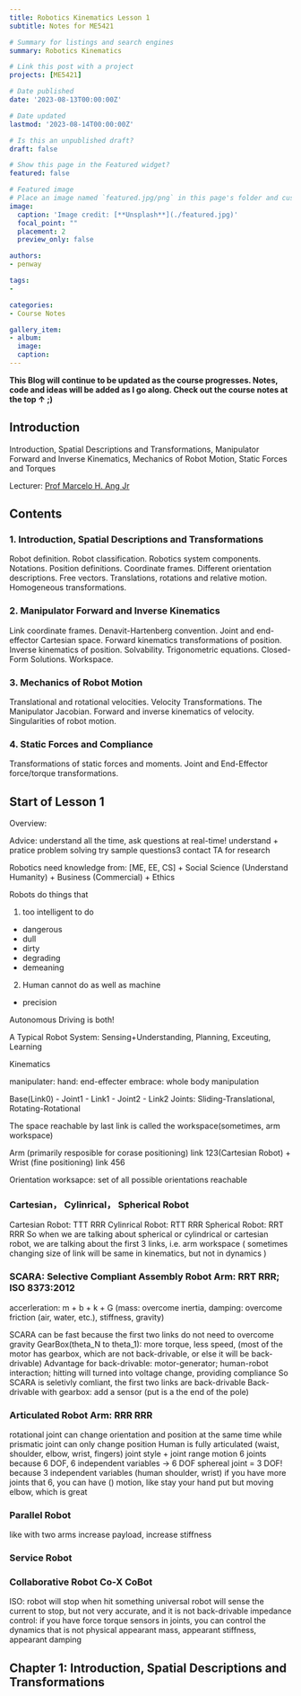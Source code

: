 ```yaml
---
title: Robotics Kinematics Lesson 1
subtitle: Notes for ME5421

# Summary for listings and search engines
summary: Robotics Kinematics

# Link this post with a project
projects: [ME5421]

# Date published
date: '2023-08-13T00:00:00Z'

# Date updated
lastmod: '2023-08-14T00:00:00Z'

# Is this an unpublished draft?
draft: false

# Show this page in the Featured widget?
featured: false

# Featured image
# Place an image named `featured.jpg/png` in this page's folder and customize its options here.
image:
  caption: 'Image credit: [**Unsplash**](./featured.jpg)'
  focal_point: ""
  placement: 2
  preview_only: false

authors:
- penway

tags:
- 

categories:
- Course Notes

gallery_item:
- album: 
  image:
  caption:
---
```


**This Blog will continue to be updated as the course progresses. Notes, code and ideas will be added as I go along. Check out the course notes at the top ↑ ;)**

## Introduction
Introduction, Spatial Descriptions and Transformations, Manipulator Forward and Inverse Kinematics, Mechanics of Robot Motion, Static Forces and Torques

Lecturer: [Prof Marcelo H. Ang Jr](https://cde.nus.edu.sg/me/staff/ang-jr-marcelo-h/)

## Contents
### 1. Introduction, Spatial Descriptions and Transformations
Robot definition. Robot classification. Robotics system components. Notations. Position definitions. Coordinate frames. Different orientation descriptions. Free vectors. Translations, rotations and relative motion. Homogeneous transformations.

### 2. Manipulator Forward and Inverse Kinematics
Link coordinate frames. Denavit-Hartenberg convention. Joint and end-effector Cartesian space. Forward kinematics transformations of position. Inverse kinematics of position. Solvability. Trigonometric equations. Closed-Form Solutions. Workspace.

### 3. Mechanics of Robot Motion
Translational and rotational velocities. Velocity Transformations. The Manipulator Jacobian. Forward and inverse kinematics of velocity. Singularities of robot motion.

### 4. Static Forces and Compliance
Transformations of static forces and moments. Joint and End-Effector force/torque transformations.


## Start of Lesson 1

Overview:

Advice: understand all the time, ask questions at real-time!
understand + pratice problem solving
try sample questions3
contact TA for research

Robotics need knowledge from: [ME, EE, CS] + Social Science (Understand Humanity) + Business (Commercial) + Ethics

Robots do things that
1. too intelligent to do
  - dangerous
  - dull
  - dirty
  - degrading
  - demeaning
2. Human cannot do as well as machine
  - precision

Autonomous Driving is both!

A Typical Robot System: Sensing+Understanding, Planning, Exceuting, Learning

Kinematics

manipulater:
  hand: end-effecter
  embrace: whole body manipulation

Base(Link0) - Joint1 - Link1 - Joint2 - Link2
Joints: Sliding-Translational, Rotating-Rotational

The space reachable by last link is called the workspace(sometimes, arm workspace)

Arm (primarily resposible for corase positioning) link 123(Cartesian Robot) + Wrist (fine positioning) link 456

Orientation worksapce: set of all possible orientations reachable

### Cartesian， Cylinrical， Spherical Robot
Cartesian Robot: TTT RRR
Cylinrical Robot: RTT RRR
Spherical Robot: RRT RRR
So when we are talking about spherical or cylindrical or cartesian robot, we are talking about the first 3 links, i.e. arm workspace
( sometimes changing size of link will be same in kinematics, but not in dynamics )

### SCARA: Selective Compliant Assembly Robot Arm: RRT RRR; ISO 8373:2012

accerleration: m + b + k + G
(mass: overcome inertia, damping: overcome friction (air, water, etc.), stiffness, gravity)

SCARA can be fast because the first two links do not need to overcome gravity
GearBox(theta_N to theta_1): more torque, less speed, (most of the motor has gearbox, which are not back-drivable, or else it will be back-drivable)
Advantage for back-drivable: motor-generator; human-robot interaction; hitting will turned into voltage change, providing compliance
So SCARA is seletivly comliant, the first two links are back-drivable
Back-drivable with gearbox: add a sensor (put is a the end of the pole)


### Articulated Robot Arm: RRR RRR
rotational joint can change orientation and position at the same time while prismatic joint can only change position
Human is fully articulated (waist, shoulder, elbow, wrist, fingers)
joint style + joint range motion
6 joints because 6 DOF, 6 independent variables -> 6 DOF
sphereal joint = 3 DOF! because 3 independent variables (human shoulder, wrist)
if you have more joints that 6, you can have () motion, like stay your hand put but moving elbow, which is great


### Parallel Robot
like with two arms
increase payload, increase stiffness

### Service Robot
### Collaborative Robot Co-X CoBot
ISO: robot will stop when hit something
universal robot will sense the current to stop, but not very accurate, and it is not back-drivable
impedance control: if you have force torque sensors in joints, you can control the dynamics that is not physical
appearant mass, appearant stiffness, appearant damping


## Chapter 1: Introduction, Spatial Descriptions and Transformations
